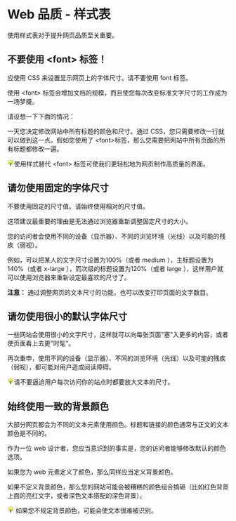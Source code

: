 # Web 品质 - 样式表

使用样式表对于提升网页品质至关重要。

## 不要使用 &lt;font&gt; 标签！

应使用 CSS 来设置显示网页上的字体尺寸。请不要使用 font 标签。

使用 &lt;font&gt; 标签会增加文档的规模，而且使您每次改变标准文字尺寸的工作成为一场梦魇。

请设想一下下面的情况：

一天您决定修改网站中所有标题的颜色和尺寸。通过 CSS，您只需要修改一行就可以做到这一点。假如您使用了 &lt;font&gt;标签，那么您需要把网站中所有页面的所有标题都修改一遍。

![lamp.gif](../img/lamp.gif)使用样式替代 &lt;font&gt; 标签可使我们更轻松地为网页制作高质量的界面。

## 请勿使用固定的字体尺寸

不要使用固定的尺寸值。请始终使用相对的尺寸值。

这项建议最重要的理由是无法通过浏览器重新调整固定尺寸的大小。

您的访问者会使用不同的设备（显示器）、不同的浏览环境（光线）以及可能的残疾（弱视）。

例如，可以把某人的文字尺寸设置为100%（或者 medium ），主标题设置为140%（或者 x-large ），而次级的标题设置为120%（或者 large ），这样用户就可以使用浏览器来重新设定最喜欢的尺寸了。

**注意：** 通过调整网页的文本尺寸的功能，也可以改变打印页面的文字数目。

## 请勿使用很小的默认字体尺寸

一些网站会使用很小的文字尺寸，这样就可以向每张页面"塞"入更多的内容，或者使页面看上去更"时髦"。

再次重申，使用不同的设备（显示器）、不同的浏览环境（光线）以及可能的残疾（弱视），都可能对用户造成阅读障碍。

![lamp.gif](../img/lamp.gif)请不要逼迫用户每次访问你的站点时都要放大文本的尺寸。

## 始终使用一致的背景颜色

大部分网页都会为不同的文本元素使用颜色。标题和链接的颜色通常与正文的文本颜色是不同的。

作为一位 web 设计者，您应当意识到的事实是，您的访问者能够修改默认的颜色选项。

如果您为 web 元素定义了颜色，那么同样应当定义背景颜色。

如果不定义背景颜色，那么您的网站可能会被糟糕的颜色组合搞砸（比如红色背景上面的亮红文字，或者深色文本搭配的深色背景）。

![lamp.gif](../img/lamp.gif) 如果您不规定背景颜色，可能会使文本很难被识别。

